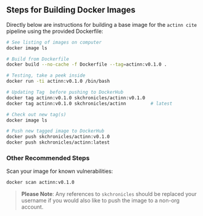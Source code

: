 ## Steps for Building Docker Images

Directly below are instructions for building a base image for the `actinn cite` pipeline using the provided 
Dockerfile:

```bash
# See listing of images on computer
docker image ls

# Build from Dockerfile
docker build --no-cache -f Dockerfile --tag=actinn:v0.1.0 .

# Testing, take a peek inside
docker run -ti actinn:v0.1.0 /bin/bash

# Updating Tag  before pushing to DockerHub
docker tag actinn:v0.1.0 skchronicles/actinn:v0.1.0
docker tag actinn:v0.1.0 skchronicles/actinn         # latest

# Check out new tag(s)
docker image ls

# Push new tagged image to DockerHub
docker push skchronicles/actinn:v0.1.0
docker push skchronicles/actinn:latest
```

### Other Recommended Steps

Scan your image for known vulnerabilities:

```bash
docker scan actinn:v0.1.0
```

> **Please Note**: Any references to `skchronicles` should be replaced your username if you would also like to push the image to a non-org account.
